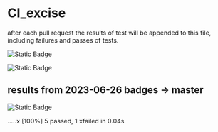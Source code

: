 # CI_excise

after each pull request the results of test will be appended to this file, including failures and passes of tests. 

![Static Badge](https://img.shields.io/badge/test-fail-red)

![Static Badge](https://img.shields.io/badge/test-pass-green)



## __results from 2023-06-26__ badges -> master 
![Static Badge](https://img.shields.io/badge/test-pass-green)

.....x                                                                   [100%]
5 passed, 1 xfailed in 0.04s
